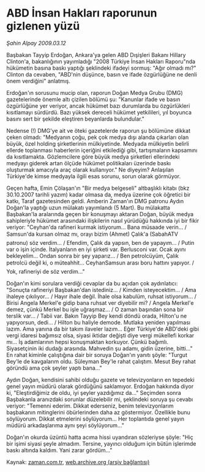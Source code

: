 # ABD İnsan Hakları raporunun gizlenen yüzü

*Şahin Alpay 2009.03.12*

<tr><td class="metin" colspan="2" style="padding-top: 20px; padding-left: 5px; padding-right: 10px;">Başbakan Tayyip Erdoğan, Ankara'ya gelen ABD Dışişleri Bakanı Hillary Clinton'a, bakanlığının yayımladığı "2008 Türkiye İnsan Hakları Raporu"nda hükümetin basına baskı yaptığı şeklindeki ifadeyi sormuş: "Ağır olmadı mı?" Clinton da cevaben, "ABD'nin düşünce, basın ve ifade özgürlüğüne ne denli önem verdiğini" anlatmış.</td></tr><tr><td class="metin" colspan="2" style="padding-top: 20px; padding-left: 5px; padding-right: 10px;"><p>Erdoğan'ın sorusunu mucip olan, raporun Doğan Medya Grubu (DMG) gazetelerinde önemle altı çizilen bölümü şu: "Kanunlar ifade ve basın özgürlüğüne yer veriyor, ancak hükümet bazı durumlarda bu özgürlükleri kısıtlamayı sürdürdü. Bazı yüksek dereceli hükümet yetkilileri, yıl boyunca basını sert bir şekilde eleştiren beyanlarda bulundular."
<p>Nedense (!) DMG'ye ait ve öteki gazetelerde raporun şu bölümüne dikkat çeken olmadı: "Medyanın çoğu, pek çok medya dışı alanda çıkarları olan büyük, özel holding şirketlerinin mülkiyetinde. Medyada mülkiyetin belirli ellerde toplanması haberlerin içeriğini etkilediği gibi, tartışmaların kapsamını da kısıtlamakta. Gözlemcilere göre büyük medya şirketleri ellerindeki medyayı giderek artan ölçüde hükümet politikaları üzerinde baskı oluşturmak amacıyla araç olarak kullanıyor." Ne diyeyim? Anlaşılan Türkiye'de kimse medyayla ilgili esas sorunu, sorun olarak görmüyor.
<p>Geçen hafta, Emin Çölaşan'ın "Bir medya belgeseli" altbaşlıklı kitabı (bkz 30.10.2007 tarihli yazım) kadar olmasa da, medya üzerine çok öğretici bir katkı, Taraf gazetesinden geldi. Amberin Zaman'ın DMG patronu Aydın Doğan'la yaptığı uzun mülakatı yayımlandı (5 Mart). Bu mülakatta Başbakan'la aralarında geçen bir konuşmayı aktaran Doğan, büyük medya sahipleriyle hükümet arasındaki ilişkilerin nasıl yürüdüğü hakkında iyi bir fikir veriyor: "Ceyhan'da rafineri kurmak istiyorum... Bana müsaade verin... / Samsun'da kursan olmaz mı, orayı bizim (Ahmet) Çalık'a (SabahATV patronu) söz verdim... / Efendim, Çalık da yapsın, ben de yapayım... / Putin var o işin içinde. İtalyanların en iyi şirketi var. Berlusconi var. Ocak ayını bekleyelim... Ondan sonra bir şey yaparız... / Ben petrolcüyüm, Çalık petrolcü değil ki, o müteahhit... CeyhanSamsun arası boru hattını yapıyor. / Yok, rafineriyi de söz verdim..."
<p>Doğan'ın kimi sorulara verdiği cevaplar da bu açıdan çok aydınlatıcı: "Sonuçta rafineriyi Başbakan'dan istediniz... / Kimden isteyecektim... / Ama ihaleye çıkılıyor... / Hayır ihale değil. İhale olsa kabulüm, ruhsat istiyorum... / Birisi Angela Merkel'e gidip bana ruhsat ver diyebilir mi? / Angela Merkel'e demez, çünkü Merkel bu işle uğraşmaz... / O zaman başından sona bir terslik var... / Tabii var. Bakın Tayyip Bey kendi döndü orada, Hilton'u ne yapıyorsun, dedi... / Hilton bu haliyle demode. Mutlaka yeniden yapılması lazım. Ama yanına da bir takım ilaveler lazım... Eğer Türkiye'de ABD'deki gibi vergi idaresi bağımsız olsa, siyasi iktidar değişti diye vergi mükellefi korkar mı... İş adamlarının hepsi konuşmaktan korkuyor. Çünkü bağımlı. Siyasetçinin iki dudağı arasında. Mahvedin şu adamı, gidin üzerine, bitti..." En rahat kiminle çalıştığına dair bir soruya Doğan'ın yanıtı şöyle: "Turgut Bey'le de kavgalarım oldu. Süleyman Bey'le rahat çalıştım. Mesut Bey rahat göründü ama çok şeyler yaptı bana..."
<p>Aydın Doğan, kendisini sahibi olduğu gazete ve televizyonların en tepedeki genel yayın müdürü olarak gördüğünü saklamıyor. Erdoğan hakkında diyor ki, "Eleştirdiğimiz de oldu, iyi şeyler yazdığımız da..." Seçimden sonra Başbakanla aranızdaki sorunlar düzelebilir mi, şeklindeki soruya şu cevabı veriyor: "Temenni ederim. Dikkat ederseniz, benim televizyonlarım başbakanın mitinglerini öbürlerinden daha az göstermiyor. Özellikle bunu söylüyorum. Dikkat etmelerini söylüyorum... Her toplantıda genel yayın müdürü arkadaşlarıma aynı şeyi söylüyorum..."
<p>Doğan'ın okurda üzüntü hatta acıma hissi uyandıran sözleriyse şöyle: "Hiç bir işimi siyasi şeyle almadım. Tersine, yayıncı olduğum için bütün işlerimde baskı altında kaldım. Yani zarar gördüm..."<br/></p></p></p></p></p></p></td></tr>

Kaynak: [zaman.com.tr](http://zaman.com.tr/yazar.do?yazino=824324), [web.archive.org (arşiv bağlantısı)](http://web.archive.org/web/20090321063810/http://www.zaman.com.tr:80/yazar.do?yazino=824324)
